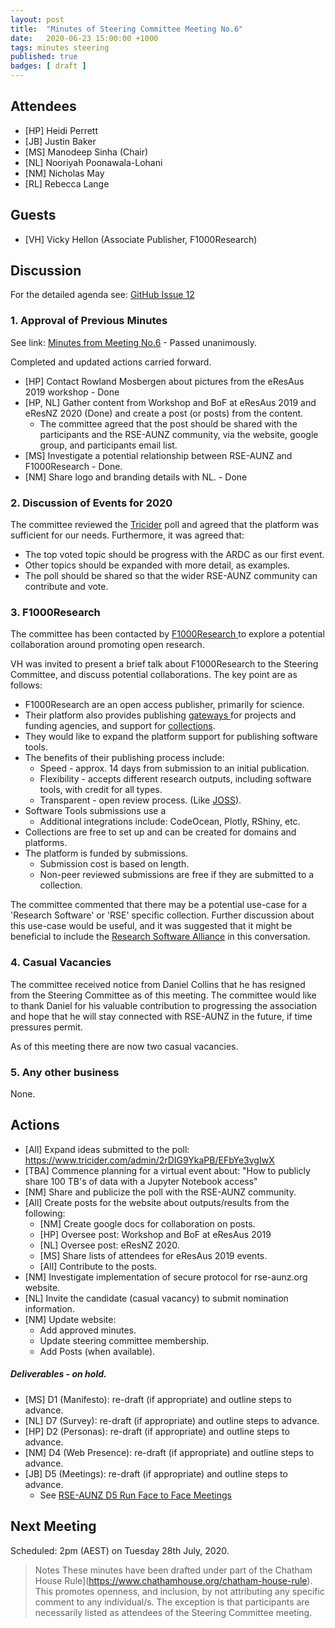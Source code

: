 ```yaml
---
layout: post
title:  "Minutes of Steering Committee Meeting No.6"
date:   2020-06-23 15:00:00 +1000
tags: minutes steering
published: true
badges: [ draft ]
---
```


## Attendees
- [HP] Heidi Perrett
- [JB] Justin Baker
- [MS] Manodeep Sinha  (Chair)
- [NL] Nooriyah Poonawala-Lohani
- [NM] Nicholas May
- [RL] Rebecca Lange

## Guests
- [VH] Vicky Hellon (Associate Publisher, F1000Research)

  

## Discussion
For the detailed agenda see: [GitHub Issue 12](https://github.com/rse-aunz/organisation/issues/12)

### 1. Approval of Previous Minutes
See link: [Minutes from Meeting No.6](https://docs.google.com/document/d/1T8qbNSuxM2tvUjoaF_rjqc45EV9GfhkEc_8Pt4ZYuKI) - Passed unanimously.

Completed and updated actions carried forward.

- [HP] Contact Rowland Mosbergen about pictures from the eResAus 2019 workshop - Done
- [HP, NL] Gather content from Workshop and BoF at eResAus 2019 and eResNZ 2020 (Done) and create a post (or posts) from the content.
  - The committee agreed that the post should be shared with the participants and the RSE-AUNZ community, via the website, google group, and participants email list.
- [MS] Investigate a potential relationship between RSE-AUNZ and F1000Research - Done.
- [NM] Share logo and branding details with NL. - Done

### 2. Discussion of Events for 2020

The committee reviewed the [Tricider](https://www.tricider.com/admin/2rDIG9YkaPB/EFbYe3vgIwX) poll and agreed that the platform was sufficient for our needs. Furthermore, it was agreed that:

- The top voted topic should be progress with the ARDC as our first event.
- Other topics should be expanded with more detail, as examples.
- The poll should be shared so that the wider RSE-AUNZ community can contribute and vote.

### 3. F1000Research

 The committee has been contacted by [F1000Research ](https://f1000research.com/)to explore a potential collaboration around promoting open research.

VH was invited to present a brief talk about F1000Research to the Steering Committee, and discuss potential collaborations. The key point are as follows:

- F1000Research are an open access publisher, primarily for science.
- Their platform also provides publishing [gateways ](https://f1000research.com/gateways)for projects and funding agencies, and support for [collections](https://f1000research.com/collections).
- They would like to expand the platform support for publishing software tools.
- The benefits of their publishing process include:
  - Speed - approx. 14 days from submission to an initial publication.
  - Flexibility - accepts different research outputs, including software tools, with credit for all types.
  - Transparent - open review process. (Like [JOSS](https://joss.theoj.org/)).
- Software Tools submissions use a 
  - Additional integrations include: CodeOcean, Plotly, RShiny, etc.
- Collections are free to set up and can be created for domains and platforms.
- The platform is funded by submissions. 
  - Submission cost is based on length.
  - Non-peer reviewed submissions are free if they are submitted to a collection.

The committee commented that there may be a potential use-case for a 'Research Software' or 'RSE' specific collection. Further discussion about this use-case would be useful, and it was suggested that it might be beneficial to include the [Research Software Alliance](https://www.researchsoft.org/) in this conversation.

### 4. Casual Vacancies
The committee received notice from Daniel Collins that he has resigned from the Steering Committee as of this meeting. The committee would like to thank Daniel for his valuable contribution to progressing the association and hope that he will stay connected with RSE-AUNZ in the future, if time pressures permit.

As of this meeting there are now two casual vacancies.

### 5. Any other business

None.

## Actions
- [All] 	Expand ideas submitted to the poll: https://www.tricider.com/admin/2rDIG9YkaPB/EFbYe3vgIwX
- [TBA] 	Commence planning for a virtual event about:
  "How to publicly share 100 TB's of data with a Jupyter Notebook access"
- [NM] 	Share and publicize the poll with the RSE-AUNZ community.
- [All] Create posts for the website about outputs/results from the following:
  - [NM] Create google docs for collaboration on posts.
  - [HP] Oversee post: Workshop and BoF at eResAus 2019 
  - [NL] Oversee post: eResNZ 2020.
  - [MS] Share lists of attendees for eResAus 2019 events.
  - [All] Contribute to the posts.
- [NM]  	Investigate implementation of secure protocol for rse-aunz.org website.
- [NL]	Invite the candidate (casual vacancy) to submit nomination information.
- [NM]	Update website:
  - Add approved minutes.
  - Update steering committee membership.
  - Add Posts (when available).

##### Deliverables - on hold.

- [MS]  	D1 (Manifesto): re-draft (if appropriate) and outline steps to advance.
- [NL]  	D7 (Survey): re-draft (if appropriate) and outline steps to advance.
- [HP]  	D2 (Personas): re-draft (if appropriate) and outline steps to advance.
- [NM] 	D4 (Web Presence): re-draft (if appropriate) and outline steps to advance.
- [JB]  	D5 (Meetings): re-draft (if appropriate) and outline steps to advance.
  - See [RSE-AUNZ D5 Run Face to Face Meetings](https://drive.google.com/open?id=1UVCYK9AhfJLTqavvTdWCkgB_yjkaUu8qUYqrElijolc)

## Next Meeting
Scheduled: 2pm (AEST) on Tuesday 28th July, 2020.

> Notes
> These minutes have been drafted under part of the Chatham House Rule](https://www.chathamhouse.org/chatham-house-rule). This promotes openness, and inclusion, by not attributing any specific 
> comment to any individual/s. The exception is that participants are necessarily listed as attendees of the Steering Committee meeting.